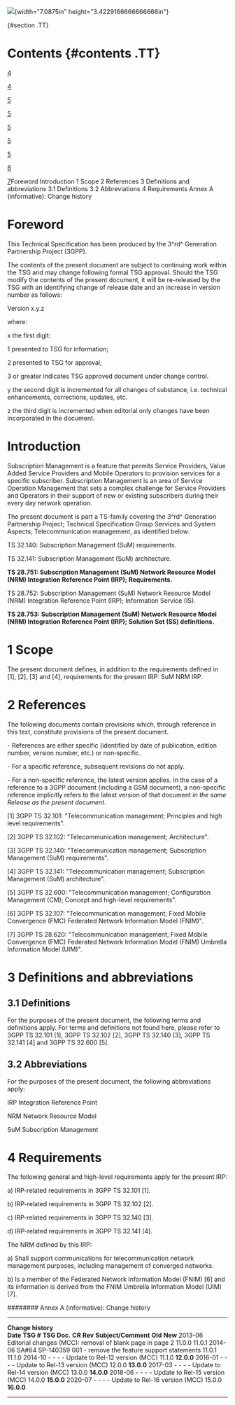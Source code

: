 ![](media/image1.jpeg){width="7.0875in" height="3.4229166666666666in"}

  {#section .TT}

Contents {#contents .TT}
========

[4](#foreword)

[4](#introduction)

[5](#scope)

[5](#references)

[5](#definitions-and-abbreviations)

[5](#definitions)

[5](#abbreviations)

[6](#requirements)

[7](#annex-a-informative-change-history)Foreword Introduction 1 Scope 2
References 3 Definitions and abbreviations 3.1 Definitions 3.2
Abbreviations 4 Requirements Annex A (informative): Change history

Foreword
========

This Technical Specification has been produced by the 3^rd^ Generation
Partnership Project (3GPP).

The contents of the present document are subject to continuing work
within the TSG and may change following formal TSG approval. Should the
TSG modify the contents of the present document, it will be re-released
by the TSG with an identifying change of release date and an increase in
version number as follows:

Version x.y.z

where:

x the first digit:

1 presented to TSG for information;

2 presented to TSG for approval;

3 or greater indicates TSG approved document under change control.

y the second digit is incremented for all changes of substance, i.e.
technical enhancements, corrections, updates, etc.

z the third digit is incremented when editorial only changes have been
incorporated in the document.

Introduction
============

Subscription Management is a feature that permits Service Providers,
Value Added Service Providers and Mobile Operators to provision services
for a specific subscriber. Subscription Management is an area of Service
Operation Management that sets a complex challenge for Service Providers
and Operators in their support of new or existing subscribers during
their every day network operation.

The present document is part a TS-family covering the 3^rd^ Generation
Partnership Project; Technical Specification Group Services and System
Aspects; Telecommunication management, as identified below:

TS 32.140: Subscription Management (SuM) requirements.

TS 32.141: Subscription Management (SuM) architecture.

**TS 28.751: Subscription Management (SuM) Network Resource Model (NRM)
Integration Reference Point (IRP); Requirements.**

TS 28.752: Subscription Management (SuM) Network Resource Model (NRM)
Integration Reference Point (IRP); Information Service (IS).

**TS 28.753: Subscription Management (SuM) Network Resource Model (NRM)
Integration Reference Point (IRP); Solution Set (SS) definitions.**

1 Scope
=======

The present document defines, in addition to the requirements defined in
\[1\], \[2\], \[3\] and \[4\], requirements for the present IRP: SuM NRM
IRP.

2 References
============

The following documents contain provisions which, through reference in
this text, constitute provisions of the present document.

\- References are either specific (identified by date of publication,
edition number, version number, etc.) or non‑specific.

\- For a specific reference, subsequent revisions do not apply.

\- For a non-specific reference, the latest version applies. In the case
of a reference to a 3GPP document (including a GSM document), a
non-specific reference implicitly refers to the latest version of that
document *in the same Release as the present document*.

\[1\] 3GPP TS 32.101: \"Telecommunication management; Principles and
high level requirements\".

\[2\] 3GPP TS 32.102: \"Telecommunication management; Architecture\".

\[3\] 3GPP TS 32.140: \"Telecommunication management; Subscription
Management (SuM) requirements\".

\[4\] 3GPP TS 32.141: \"Telecommunication management; Subscription
Management (SuM) architecture\".

\[5\] 3GPP TS 32.600: \"Telecommunication management; Configuration
Management (CM); Concept and high-level requirements\".

\[6\] 3GPP TS 32.107: \"Telecommunication management; Fixed Mobile
Convergence (FMC) Federated Network Information Model (FNIM)\".

\[7\] 3GPP TS 28.620: \"Telecommunication management; Fixed Mobile
Convergence (FMC) Federated Network Information Model (FNIM) Umbrella
Information Model (UIM)\".

3 Definitions and abbreviations
===============================

3.1 Definitions
---------------

For the purposes of the present document, the following terms and
definitions apply. For terms and definitions not found here, please
refer to 3GPP TS 32.101 \[1\], 3GPP TS 32.102 \[2\], 3GPP TS 32.140
\[3\], 3GPP TS 32.141 \[4\] and 3GPP TS 32.600 \[5\].

3.2 Abbreviations
-----------------

For the purposes of the present document, the following abbreviations
apply:

IRP Integration Reference Point

NRM Network Resource Model

SuM Subscription Management

4 Requirements
==============

The following general and high-level requirements apply for the present
IRP:

a\) IRP-related requirements in 3GPP TS 32.101 \[1\].

b\) IRP-related requirements in 3GPP TS 32.102 \[2\].

c\) IRP-related requirements in 3GPP TS 32.140 \[3\].

d\) IRP-related requirements in 3GPP TS 32.141 \[4\].

The NRM defined by this IRP:

a\) Shall support communications for telecommunication network
management purposes, including management of converged networks.

b\) Is a member of the Federated Network Information Model (FNIM) \[6\]
and its information is derived from the FNIM Umbrella Information Model
(UIM) \[7\].

######## Annex A (informative): Change history

  -------------------- ------------ -------------- -------- --------- ---------------------------------------------------------- --------- ------------
  **Change history**                                                                                                                       
  **Date**             **TSG \#**   **TSG Doc.**   **CR**   **Rev**   **Subject/Comment**                                        **Old**   **New**
  2013-06                                                             Editorial changes (MCC): removal of blank page in page 2   11.0.0    11.0.1
  2014-06              SA\#64       SP-140359      001      \-        remove the feature support statements                      11.0.1    11.1.0
  2014-10              \-           \-             \-       \-        Update to Rel-12 version (MCC)                             11.1.0    **12.0.0**
  2016-01              \-           \-             \-       \-        Update to Rel-13 version (MCC)                             12.0.0    **13.0.0**
  2017-03              \-           \-             \-       \-        Update to Rel-14 version (MCC)                             13.0.0    **14.0.0**
  2018-06              \-           \-             \-       \-        Update to Rel-15 version (MCC)                             14.0.0    **15.0.0**
  2020-07              \-           \-             \-       \-        Update to Rel-16 version (MCC)                             15.0.0    **16.0.0**
  -------------------- ------------ -------------- -------- --------- ---------------------------------------------------------- --------- ------------
